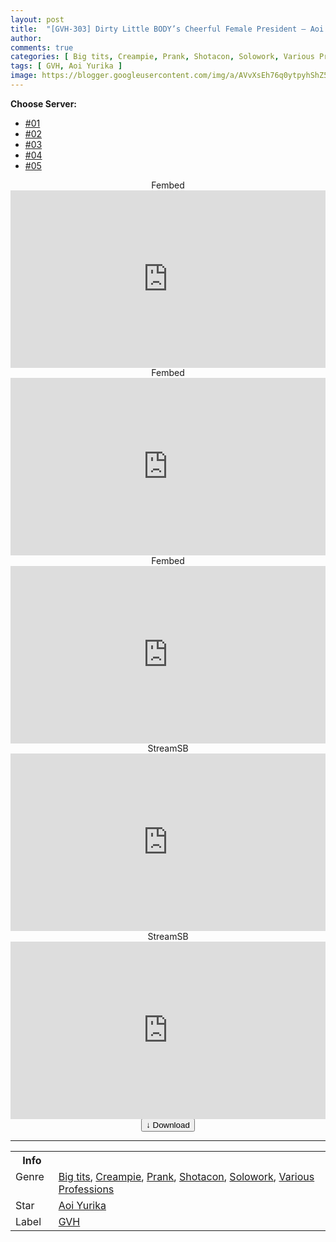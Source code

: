 ```yaml
---
layout: post
title:  "[GVH-303] Dirty Little BODY’s Cheerful Female President – Aoi Yurika"
author: 
comments: true
categories: [ Big tits, Creampie, Prank, Shotacon, Solowork, Various Professions ]
tags: [ GVH, Aoi Yurika ]
image: https://blogger.googleusercontent.com/img/a/AVvXsEh76q0ytpyhShZ5UM8W22do3BQsEQ5Hg2CR4eCrbYbR8aePbeyhcCwWoB4qtSP7Zyx0U_vHcX5AutKT4czAZuSaUYZ6pLJTQWjBwNszOs4j282ncvMM76bEuTlPCRrH56IuZIWilO4xglmdEEbF5vkFeW5Wn9tnZLETVCYhph88j2lYZczM_-0l7hh2=s16000
---
```


<div id="utb">
<b>Choose Server:</b>
<ul id="udltb">
<li><a href="#tab1">#01</a></li>
<li><a href="#tab2">#02</a></li>
<li><a href="#tab3">#03</a></li>
<li><a href="#tab4">#04</a></li>
<li><a href="#tab5">#05</a></li>
</ul>
<div id="udlctn">
<div id="tab1">
<!--- #01 Start --->
<center>Fembed</center>
<div style="padding-bottom:56.25%; position:relative; display:block; width: 100%">
  <iframe width="100%" height="100%"
    src="https://www.watchjavnow.xyz/v/e-7gls-lp3yp3dd"
    frameborder="0" allowfullscreen="" style="position:absolute; top:0; left: 0">
  </iframe>
</div>
<!--- #01 End --->
</div>
<div id="tab2">
<!--- #02 Start --->
<center>Fembed</center>
<div style="padding-bottom:56.25%; position:relative; display:block; width: 100%">
  <iframe width="100%" height="100%"
    src="https://mycloudzz.com/v/y5w-qcem47wm6n8"
    frameborder="0" allowfullscreen="" style="position:absolute; top:0; left: 0">
  </iframe>
</div>
<!--- #02 End --->
</div>
<div id="tab3">
<!--- #03 Start --->
<center>Fembed</center>
<div style="padding-bottom:56.25%; position:relative; display:block; width: 100%">
  <iframe width="100%" height="100%"
    src="https://mycloudzz.com/v/1jyqzcj5pn327kq"
    frameborder="0" allowfullscreen="" style="position:absolute; top:0; left: 0">
  </iframe>
</div>
<!--- #03 End --->
</div>
<div id="tab4">
<!--- #04 Start --->
<center>StreamSB</center>
<div style="padding-bottom:56.25%; position:relative; display:block; width: 100%">
  <iframe width="100%" height="100%"
    src="https://embed.casa/e/ui3vnkv93sm5.html"
    frameborder="0" allowfullscreen="" style="position:absolute; top:0; left: 0">
  </iframe>
</div>
<!--- #04 End --->
</div>
<div id="tab5">
<!--- #05 Start --->
<center>StreamSB</center>
<div style="padding-bottom:56.25%; position:relative; display:block; width: 100%">
  <iframe width="100%" height="100%"
    src="https://javside.com/e/e3rrx4yqpsm7.html"
    frameborder="0" allowfullscreen="" style="position:absolute; top:0; left: 0">
  </iframe>
</div>
<!--- #05 End --->
</div>
</div>
</div>

<center>
<a href="/d/gvh-303">
<button class="btn btn-outline-dark py-2 px-5 d-block w-100 show-comments"><b>&darr;</b> Download</button>
</a>
</center>
<hr />
<table>
  <tr>
    <th>Info</th>
  </tr>
  <tr>
    <td>Genre &nbsp;</td>
    <td> <a href="/categories#Big-tits">Big tits</a>, <a href="/categories#Creampie">Creampie</a>, <a href="/categories#Prank">Prank</a>, <a href="/categories#Shotacon">Shotacon</a>, <a href="/categories#Solowork">Solowork</a>, <a href="/categories#Various-Professions">Various Professions</a></td>
  </tr>
  <tr>
    <td>Star</td>
    <td> <a href="/tags#Aoi-Yurika">Aoi Yurika</a></td>
  </tr>
  <tr>
    <td>Label</td>
    <td> <a href="/tags#GVH">GVH</a></td>
  </tr>
</table>
